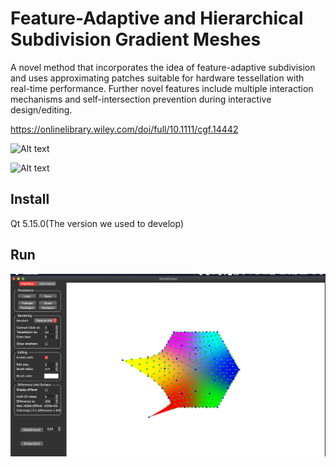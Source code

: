 # Feature-Adaptive and Hierarchical Subdivision Gradient Meshes

A novel method that incorporates the idea of feature-adaptive subdivision and uses approximating patches suitable for hardware tessellation with real-time performance. Further novel features include multiple interaction mechanisms and self-intersection prevention during interactive design/editing.

https://onlinelibrary.wiley.com/doi/full/10.1111/cgf.14442

![Alt text](https://raw.githubusercontent.com/junzhoupro/fashsubdivisiongradientmeshes/main/MeshTool/examples/06.10.2021.21/49/07.501.png)

![Alt text](https://raw.githubusercontent.com/junzhoupro/fashsubdivisiongradientmeshes/main/MeshTool/examples/06.10.2021.21/49/23.651.png)

## Install 

Qt 5.15.0(The version we used to develop)

## Run

![Alt text](https://raw.githubusercontent.com/junzhoupro/fashsubdivisiongradientmeshes/main/MeshTool/examples/Messages%20Image(281018200).png)
